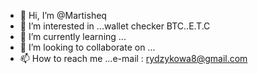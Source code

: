 - 👋 Hi, I’m @Martisheq
- 👀 I’m interested in ...wallet checker BTC..E.T.C 
- 🌱 I’m currently learning ...
- 💞️ I’m looking to collaborate on ...
- 📫 How to reach me ...e-mail : rydzykowa8@gmail.com 

<!---
Martisheq/Martisheq is a ✨ special ✨ repository because its `README.md` (this file) appears on your GitHub profile.
You can click the Preview link to take a look at your changes.
--->
